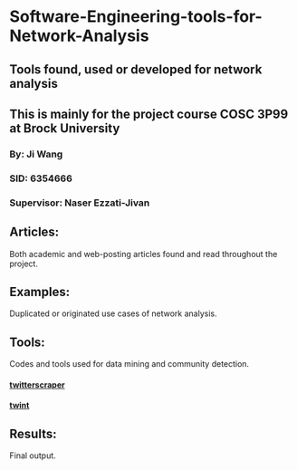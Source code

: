 # Software-Engineering-tools-for-Network-Analysis
## Tools found, used or developed for network analysis
## This is mainly for the project course COSC 3P99 at Brock University
### By: Ji Wang
### SID: 6354666
### Supervisor: Naser Ezzati-Jivan
## Articles:
Both academic and web-posting articles found and read throughout the project.

## Examples:
Duplicated or originated use cases of network analysis.

## Tools:
Codes and tools used for data mining and community detection.
#### [twitterscraper](https://github.com/taspinar/twitterscraper)
#### [twint](https://github.com/twintproject/twint)
## Results:
Final output.
